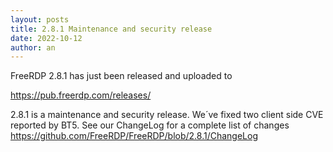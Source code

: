 ```yaml
---
layout: posts
title: 2.8.1 Maintenance and security release
date: 2022-10-12
author: an
---
```


FreeRDP 2.8.1 has just been released and uploaded to

https://pub.freerdp.com/releases/


2.8.1 is a maintenance and security release.
We´ve fixed two client side CVE reported by BT5.
See our ChangeLog for a complete list of changes https://github.com/FreeRDP/FreeRDP/blob/2.8.1/ChangeLog
